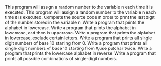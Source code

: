 This program will assign a random number to the variable n each time it is executed.
This program will assign a random number to the variable n each time it is executed. Complete the source code in order to print the last digit of the number stored in the variable n.
Write a program that prints the alphabet in lowercase.
Write a program that prints the alphabet in lowercase, and then in uppercase.
Write a program that prints the alphabet in lowercase, exclude certain letters.
Write a program that prints all single digit numbers of base 10 starting from 0.
Write a program that prints all single digit numbers of base 10 starting from 0,use putchar twice.
Write a program that prints the lowercase alphabet in reverse.
Write a program that prints all possible combinations of single-digit numbers.

